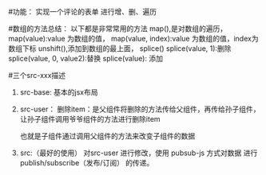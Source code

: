 #功能：
实现一个评论的表单
    进行增、删、遍历

#数组的方法总结：
以下都是非常常用的方法
map(),是对数组的遍历，
    map(value):value 为数组的值，
    map(value, index):value 为数组的值，index为数组下标
unshift(),添加到数组的最上面，
splice()
    splice(value, 1):删除
    splice(value, 0, value2):替换
    splice(value): 添加

#三个src-xxx描述
1. src-base: 基本的jsx布局

2. src-user： 
    删除item：是父组件将删除的方法传给父组件，再传给孙子组件，
    让孙子组件调用爷爷组件的方法进行删除item
    
    也就是子组件通过调用父组件的方法来改变子组件的数据
3. src:（最好的使用）
    对src-user 进行修改，使用 pubsub-js 方式对数据 进行
    publish/subscribe（发布/订阅） 的传递。
    
